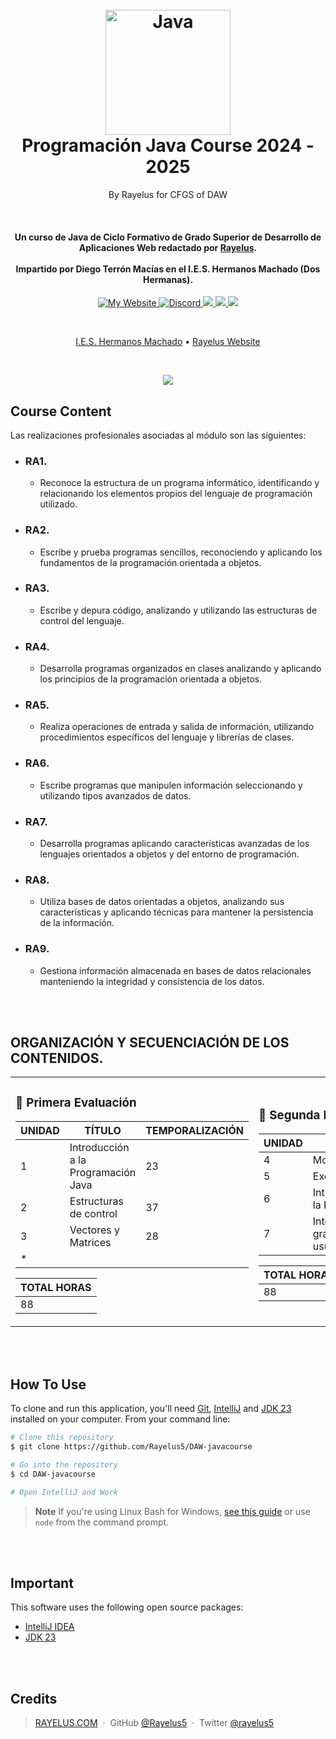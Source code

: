 
<h1 align="center">
  <br>
  <a href="http://www.amitmerchant.com/electron-markdownify"><img src="https://logospng.org/download/java/logo-java-1536.png" alt="Java" width="200"></a>
  <br>
  Programación Java Course 2024 - 2025
  <br>
</h1>
<p align="center">By Rayelus for CFGS of DAW</p><br>

<h4 align="center">Un curso de Java de Ciclo Formativo de Grado Superior de Desarrollo de Aplicaciones Web redactado por <a href="http://rayelus.com" target="_blank">Rayelus</a>.
	<br><br>Impartido por Diego Terrón Macías en el I.E.S. Hermanos Machado (Dos Hermanas).
</h4>

<p align="center">
  <a href="https://rayelus.com">
    <img alt="My Website" src="https://img.shields.io/badge/My_Website-rayelus.com-orange">
  </a>
  <a href="https://discord.gg/erc">
    <img alt="Discord" src="https://img.shields.io/discord/960374224600592394?style=flat&logo=discord&logoColor=white&color=%23337aff">
  </a>
  <a href="https://www.jetbrains.com/es-es/idea/download">
      <img src="https://img.shields.io/badge/IntelliJ IDEA-%E2%98%BC-1EAEDB.svg">
  </a>
<a href="https://www.oracle.com/java/technologies/downloads/">
      <img src="https://img.shields.io/badge/jdk 23-%E2%98%BC-1EAEDB.svg">
  </a>
  <a href="https://www.paypal.me/RayPalmaMendez">
    <img src="https://img.shields.io/badge/$-Donate-2fe62c.svg?maxAge=2592000&amp;style=flat">
  </a>
</p>

<br>
<p align="center">
  <a href="https://ieshnosmachado.org/">I.E.S. Hermanos Machado</a> •
  <a href="https://rayelus.com">Rayelus Website</a>
</p>
<br>
<p align="center">
	<img src="https://miro.medium.com/v2/resize:fit:1400/1*lhOax3cZATGZwEhG0uTYRA.gif">
</p>

## Course Content

Las realizaciones profesionales asociadas al módulo son las siguientes:

* ### RA1.
  - Reconoce la estructura de un programa informático, identificando y relacionando los elementos propios del lenguaje de programación utilizado.

* ### RA2.
  - Escribe y prueba programas sencillos, reconociendo y aplicando los fundamentos de la programación orientada a objetos.

* ### RA3.
  - Escribe y depura código, analizando y utilizando las estructuras de control del lenguaje.

* ### RA4.
  - Desarrolla programas organizados en clases analizando y aplicando los principios de la programación orientada a objetos.

* ### RA5.
  - Realiza operaciones de entrada y salida de información, utilizando procedimientos específicos del lenguaje y librerías de clases.

* ### RA6.
  - Escribe programas que manipulen información seleccionando y utilizando tipos avanzados de datos.

* ### RA7.
  - Desarrolla programas aplicando características avanzadas de los lenguajes orientados a objetos y del entorno de programación.

* ### RA8.
  - Utiliza bases de datos orientadas a objetos, analizando sus características y aplicando técnicas para mantener la persistencia de la información.

* ### RA9.
  - Gestiona información almacenada en bases de datos relacionales manteniendo la integridad y consistencia de los datos.

<br><br>

## ORGANIZACIÓN Y SECUENCIACIÓN DE LOS CONTENIDOS.

<table align="center" style="border-collapse: collapse; border: none;">
<td style="border: none;">
	
### 🔹 Primera Evaluación 
| UNIDAD |               TÍTULO                |  TEMPORALIZACIÓN |
|--------|-------------------------------------|------------------|
| 1      | Introducción a la Programación Java | 23               |
| 2      | Estructuras de control              | 37               |
| 3      | Vectores y Matrices                 | 28               |
| *      |                                     |                  |

| TOTAL HORAS |
|-------------|
| 88          |

</td>
<td style="border: none;">

### 🔹 Segunda Evaluación 
| UNIDAD |            TÍTULO               |  TEMPORALIZACIÓN |
|--------|---------------------------------|------------------|
| 4      | Modularización                  | 24               |
| 5      | Excepciones                     | 4                |
| 6      | Introducción a la P.O.O.        | 28               |
| 7      | Interfaces gráficas de usuario  | 32               |

| TOTAL HORAS |
|-------------|
| 88          |

</td>
<td style="border: none;">

### 🔹 Tercera Evaluación 
| UNIDAD |            TÍTULO               |  TEMPORALIZACIÓN |
|--------|---------------------------------|------------------|
| 8      | Colecciones en Java             | 33               |
| 9      | El sistema de E/S: ficheros     | 35               |
| *      |                                 |                  |
| *      |                                 |                  |

| TOTAL HORAS |
|-------------|
| 68          |

</td>

</table>
<br><br>

## How To Use

To clone and run this application, you'll need [Git](https://git-scm.com), [IntelliJ](https://www.jetbrains.com/es-es/idea/download) and [JDK 23](https://www.oracle.com/java/technologies/downloads/) installed on your computer. From your command line:

```bash
# Clone this repository
$ git clone https://github.com/Rayelus5/DAW-javacourse

# Go into the repository
$ cd DAW-javacourse

# Open IntelliJ and Work
```

> **Note**
> If you're using Linux Bash for Windows, [see this guide](https://www.howtogeek.com/261575/how-to-run-graphical-linux-desktop-applications-from-windows-10s-bash-shell/) or use `node` from the command prompt.

<br><br>
## Important

This software uses the following open source packages:

- [IntelliJ IDEA](https://www.jetbrains.com/es-es/idea/download)
- [JDK 23](https://www.oracle.com/java/technologies/downloads/)

<!--
## Support

<a href="https://buymeacoffee.com/amitmerchant" target="_blank"><img src="https://www.buymeacoffee.com/assets/img/custom_images/purple_img.png" alt="Buy Me A Coffee" style="height: 41px !important;width: 174px !important;box-shadow: 0px 3px 2px 0px rgba(190, 190, 190, 0.5) !important;-webkit-box-shadow: 0px 3px 2px 0px rgba(190, 190, 190, 0.5) !important;" ></a>

<p>Or</p> 

<a href="https://www.patreon.com/amitmerchant">
	<img src="https://c5.patreon.com/external/logo/become_a_patron_button@2x.png" width="160">
</a>
-->

<br><br>

## Credits

> [RAYELUS.COM](https://www.amitmerchant.com) &nbsp;&middot;&nbsp;
> GitHub [@Rayelus5](https://github.com/Rayelus5) &nbsp;&middot;&nbsp;
> Twitter [@rayelus5](https://x.com/rayelus5)

